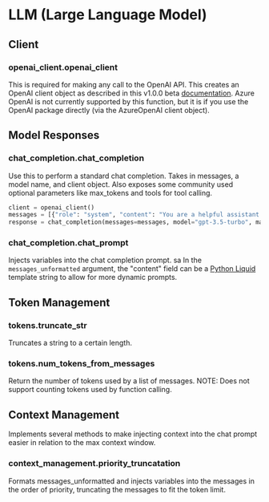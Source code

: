 # LLM (Large Language Model)

## Client
### openai_client.openai_client
This is required for making any call to the OpenAI API. This creates an OpenAI client object as described in this v1.0.0 beta [documentation](https://github.com/openai/openai-python/discussions/631).
Azure OpenAI is not currently supported by this function, but it is if you use the OpenAI package directly (via the AzureOpenAI client object).

## Model Responses
### chat_completion.chat_completion
Use this to perform a standard chat completion. Takes in messages, a model name, and client object. Also exposes some community used optional parameters like max_tokens and tools for tool calling.
```python
client = openai_client()
messages = [{"role": "system", "content": "You are a helpful assistant."}, {"role": "user", "content": "Hello!"}]
response = chat_completion(messages=messages, model="gpt-3.5-turbo", max_tokens=100, client=client)
```

### chat_completion.chat_prompt
Injects variables into the chat completion prompt. sa
In the `messages_unformatted` argument, the "content" field can be a [Python Liquid](https://jg-rp.github.io/liquid/introduction/getting-started) template string to allow for more dynamic prompts.

## Token Management
### tokens.truncate_str
Truncates a string to a certain length.

### tokens.num_tokens_from_messages
Return the number of tokens used by a list of messages. 
NOTE: Does not support counting tokens used by function calling.

## Context Management
Implements several methods to make injecting context into the chat prompt easier in relation to the max context window.

### context_management.priority_truncatation
Formats messages_unformatted and injects variables into the messages in the order of priority, truncating the messages to fit the token limit.